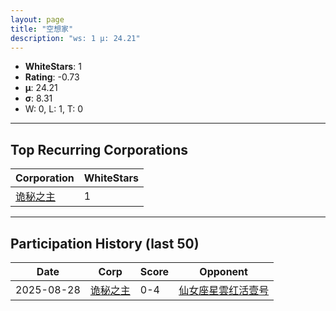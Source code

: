 ```yaml
---
layout: page
title: "空想家"
description: "ws: 1 μ: 24.21"
---
```

- **WhiteStars**: 1
- **Rating**: -0.73
- **μ**: 24.21  
- **σ**: 8.31
- W: 0, L: 1, T: 0

---

## Top Recurring Corporations

| Corporation | WhiteStars |
| --- | --- |
| [诡秘之主](https://ws.tsl.rocks/corp/eb1b57992a2b442d3dc52b764e8071ee692986e2ade36fb4bf59f67c0264fe92/) | 1 |

---

## Participation History (last 50)

| Date | Corp | Score | Opponent |
| --- | --- | --- | --- |
| 2025-08-28 | [诡秘之主](https://ws.tsl.rocks/corp/eb1b57992a2b442d3dc52b764e8071ee692986e2ade36fb4bf59f67c0264fe92/) | 0-4 | [仙女座星雲红活壹号](https://ws.tsl.rocks/corp/bee285778d7210bbaca39c7a461392ab7cf3495b5afef61fd9ef64a4709416aa/) |